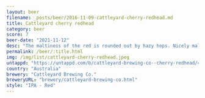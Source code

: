 ```yaml
---
layout: beer
filename: _posts/beer/2016-11-09-cattleyard-cherry-redhead.md
title: Cattleyard cherry redhead
category: beer
score: 7
beer-date: "2021-11-12"
desc: "The maltiness of the red is rounded out by hazy hops. Nicely malty but easy to drink"
permalink: /beer/:title.html
img: /img/list/cattleyard-cherry-redhead.jpeg
untappd: "https://untappd.com/b/cattleyard-brewing-co--cherry-redhead/4206247"
country: "Australia"
brewery: "Cattleyard Brewing Co."
breweryURL: "brewery/cattleyard-brewing-co.html"
style: "IPA - Red"
---
```

